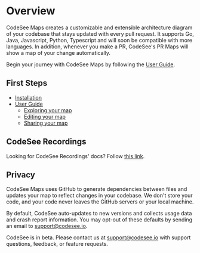 # Overview

CodeSee Maps creates a customizable and extensible architecture diagram of your codebase that stays updated with every pull request. It supports Go, Java, Javascript, Python, Typescript and will soon be compatible with more languages. In addition, whenever you make a PR, CodeSee's PR Maps will show a map of your change automatically.


Begin your journey with CodeSee Maps by following the [User Guide](./installation/).

<!-- CodeSee Maps in Action
[slider to highlight 3-4 features] -->

## First Steps

* [Installation](./installation/) 
* [User Guide](./guide/)
    * [Exploring your map](./guide/#exploring-your-map)
    * [Editing your map](./guide/#editing-your-map)
    * [Sharing your map](./guide/#sharing-your-map)
<!-- TODO: Make different -->
<!-- * Accessibility
* Keyboard Shortcut Reference Sheet -->
<!-- * Community Maps -->

## CodeSee Recordings

Looking for CodeSee Recordings' docs? Follow [this link](https://docs.codesee.io/projects/recordings/en/latest/).


## Privacy 

CodeSee Maps uses GitHub to generate dependencies between files and updates your map to reflect changes in your codebase. We don't store your code, and your code never leaves the GitHub servers or your local machine.

By default, CodeSee auto-updates to new versions and collects usage data and crash report information. You may opt-out of these defaults by sending an email to [support@codesee.io](mailto:support@codesee.io).

CodeSee is in beta. Please contact us at [support@codesee.io](mailto:support@codesee.io) with support questions, feedback, or feature requests.
